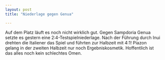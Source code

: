 ```yaml
---
layout: post
title: "Niederlage gegen Genua"

---
```


Auf dem Platz läuft es noch nicht wirklich gut. Gegen Sampdoria Genua setzte es gestern eine 2:4-Testspielniederlage. Nach der Führung durch Inui drehten die Italiener das Spiel und führten zur Halbzeit mit 4:1! Piazon gelang in der zweiten Halbzeit nur noch Ergebniskosmetik. Hoffentlich ist das alles noch kein schlechtes Omen.



